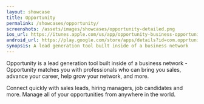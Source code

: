 ```yaml
---
layout: showcase
title: Opportunity
permalink: /showcases/opportunity/
screenshots: /assets/images/showcases/opportunity-detailed.png
ios_url: https://itunes.apple.com/us/app/opportunity-business-opportunities/id1120189533
android_url: https://play.google.com/store/apps/details?id=com.opprtunity.opprtunityapp
synopsis: A lead generation tool built inside of a business network
---
```

Opportunity is a lead generation tool built inside of a business network -
Opportunity matches you with professionals who can bring you sales, advance
your career, help grow your network, and more.

Connect quickly with sales leads, hiring managers, job candidates and more.
Manage all of your opportunities from anywhere in the world.
